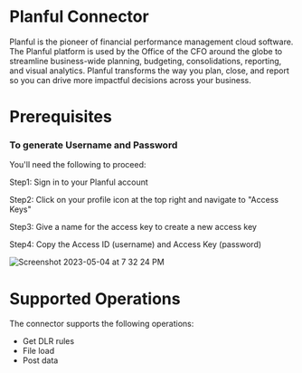 # Planful Connector
Planful is the pioneer of financial performance management cloud software. The Planful platform is used by the Office of the CFO around the globe to streamline business-wide planning, budgeting, consolidations, reporting, and visual analytics. Planful transforms the way you plan, close, and report so you can drive more impactful decisions across your business. 

# Prerequisites
### To generate Username and Password

You'll need the following to proceed:

Step1: Sign in to your Planful account

Step2: Click on your profile icon at the top right and navigate to "Access Keys"

Step3: Give a name for the access key to create a new access key

Step4: Copy the Access ID (username) and Access Key (password)

![Screenshot 2023-05-04 at 7 32 24 PM](https://user-images.githubusercontent.com/408872/236231570-9541a18e-29fc-4146-af0e-003df69015bf.png)


# Supported Operations
The connector supports the following operations:

- Get DLR rules
- File load
- Post data
